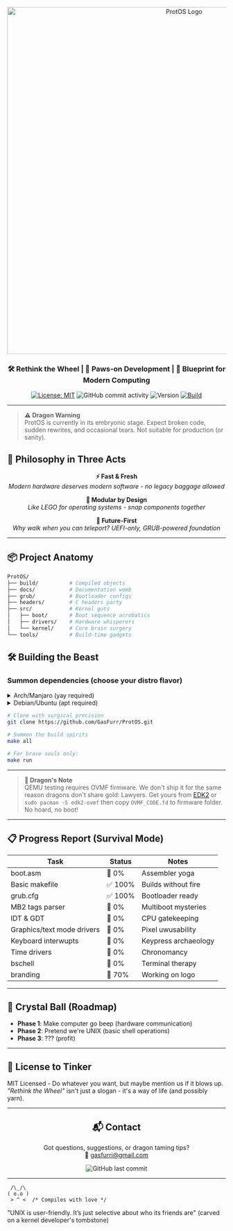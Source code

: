 <p align="center">
  <img src="https://github.com/user-attachments/assets/5f8269bf-997f-4cbc-92c1-9cda7ad919ec" alt="ProtOS Logo" width="800">
</p>

<h3 align="center">🛠 Rethink the Wheel | 🐾 Paws-on Development | 🔵 Blueprint for Modern Computing</h3>

<div align="center">
  
  [![License: MIT](https://img.shields.io/badge/License-MIT-blue.svg)](https://opensource.org/licenses/MIT)
  ![GitHub commit activity](https://img.shields.io/github/commit-activity/m/GasFurr/ProtOS)
  ![Version](https://img.shields.io/badge/Version-0.1.3--alpha-red)
  [![Build](https://img.shields.io/badge/Build-Passing-brightgreen)](https://github.com/GasFurr/ProtOS/actions)

</div>

---

> **⚠️ Dragon Warning**  
> ProtOS is currently in its embryonic stage. Expect broken code, sudden rewrites, and occasional tears. Not suitable for production (or sanity).

## 🚀 Philosophy in Three Acts

<div align="center">

**⚡ Fast & Fresh**  
*Modern hardware deserves modern software - no legacy baggage allowed*

**🧩 Modular by Design**  
*Like LEGO for operating systems - snap components together*

**🔭 Future-First**  
*Why walk when you can teleport? UEFI-only, GRUB-powered foundation*

</div>

---

## 📦 Project Anatomy

```bash
ProtOS/
├── build/          # Compiled objects
├── docs/           # Documentation womb
├── grub/           # Bootloader configs
├── headers/        # C headers party
├── src/            # Kernel guts
│   ├── boot/       # Boot sequence acrobatics
│   ├── drivers/    # Hardware whisperers
│   └── kernel/     # Core brain surgery
└── tools/          # Build-time gadgets
```

## 🛠️ Building the Beast
### Summon dependencies (choose your distro flavor)
<details>
<summary>Arch/Manjaro (yay required)</summary>

```bash
# Summon compiler dragons (i use arch btw)
yay -S grub nasm gcc binutils qemu-full edk2-ovmf
```
</details>

<details>
<summary>Debian/Ubuntu (apt required)</summary>

```bash
# For our Debian/Ubuntu friends:
sudo apt install grub-pc nasm gcc binutils qemu-system-x86 ovmf
```
</details>


```bash
# Clone with surgical precision
git clone https://github.com/GasFurr/ProtOS.git

# Summon the build spirits
make all

# For brave souls only:
make run
```

---

> **🐉 Dragon's Note**  
> QEMU testing requires OVMF firmware. We don't ship it for the same reason
> dragons don't share gold: Lawyers. Get yours from 
> [EDK2](https://github.com/tianocore/edk2) or `sudo pacman -S edk2-ovmf`
> then copy `OVMF_CODE.fd` to firmware folder. No hoard, no boot!

---

## 📋 Progress Report (Survival Mode)

| Task                          | Status    | Notes               |
|-------------------------------|-----------|---------------------|
| boot.asm                      | 🚫 0%     | Assembler yoga      |
| Basic makefile                | ✅ 100%   | Builds without fire |
| grub.cfg                      | ✅ 100%   | Bootloader ready    |
| MB2 tags parser               | 🚫 0%     | Multiboot mysteries |
| IDT & GDT                     | 🚫 0%     | CPU gatekeeping     |
| Graphics/text mode drivers    | 🚫 0%     | Pixel uwusability   |
| Keyboard interwupts           | 🚫 0%     | Keypress archaeology|
| Time drivers                  | 🚫 0%     | Chronomancy         |
| bschell                       | 🚫 0%     | Terminal therapy    |
| branding                      | 🚧 70%    | Working on logo     |

---

## 🔮 Crystal Ball (Roadmap)
- **Phase 1**: Make computer go beep (hardware communication)
- **Phase 2**: Pretend we're UNIX (basic shell operations)
- **Phase 3**: ??? (profit)

---

## 📜 License to Tinker
MIT Licensed - Do whatever you want, but maybe mention us if it blows up.  
*"Rethink the Wheel"* isn't just a slogan - it's a way of life (and possibly yarn).

---

<div align="center">
  
## 📬 Contact
Got questions, suggestions, or dragon taming tips?  
📧 [gasfurri@gmail.com](mailto:gasfurri@gmail.com)
  
  ![GitHub last commit](https://img.shields.io/github/last-commit/GasFurr/ProtOS?color=blue)

</div>

---

```asciiart
 /\_/\  
( o.o ) 
 > ^ <  /* Compiles with love */
```

"UNIX is user-friendly. It’s just selective about who its friends are" 
(carved on a kernel developer's tombstone)
